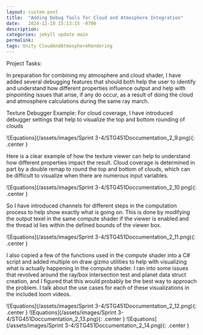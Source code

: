 ```yaml
---
layout: custom-post
title:  "Adding Debug Tools for Cloud and Atmosphere Integration"
date:   2024-12-18 15:13:15 -0700
description: 
categories: jekyll update main
permalink:  
tags: Unity CloudAndAtmosphereRendering
---
```


Project Tasks: 

In preparation for combining my atmosphere and cloud shader, I have added several debugging features that should both help the user to identify and understand how different properties influence output and help with pinpointing issues that arise, if any do occur, as a result of doing the cloud and atmosphere calculations during the same ray march.

Texture Debugger Example:
For cloud coverage, I have introduced debugger settings that help to visualize the top and bottom rounding of clouds

![Equations](/assets/images/Sprint 3-4/STG451Doccumentation_2_9.png){: .center }

Here is a clear example of how the texture viewer can help to understand how different properties impact the result. Cloud coverage is determined in part by a double remap to round the top and bottom of clouds, which can be difficult to visualize when there are numerous input variables.

![Equations](/assets/images/Sprint 3-4/STG451Doccumentation_2_10.png){: .center }

So I  have introduced channels for different steps in the computation process to help show exactly what is going on. This is done by modifying the output texel in the same compute shader if the viewer is enabled and the thread id lies within the defined bounds of the viewer box. 

![Equations](/assets/images/Sprint 3-4/STG451Doccumentation_2_11.png){: .center }

I also copied a few of the functions used in the compute shader into a C# script and added multiple on draw gizmo utilities to help with visualizing what is actually happening in the compute shader. I ran into some issues that revolved around the ray/box intersection test and planet data struct creation, and I figured that this would probably be the best way to approach the problem. I talk about the use cases for each of these visualizations in the included loom videos. 

![Equations](/assets/images/Sprint 3-4/STG451Doccumentation_2_12.png){: .center }
![Equations](/assets/images/Sprint 3-4/STG451Doccumentation_2_13.png){: .center }
![Equations](/assets/images/Sprint 3-4/STG451Doccumentation_2_14.png){: .center }



[jekyll-docs]: https://jekyllrb.com/docs/home
[jekyll-gh]:   https://github.com/jekyll/jekyll
[jekyll-talk]: https://talk.jekyllrb.com/
